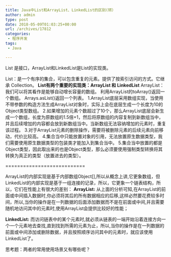 ```yaml
---
title: Java中List和ArrayList、LinkedList的区别(转）
author: admin
type: post
date: 2018-05-09T01:03:25+00:00
url: /archives/17812
categories:
 - 程序开发
tags:
 - Java

---
```

List 是接口，ArrayList和LinkedList是List的实现类。

List：是一个有序的集合，可以包含重复的元素。提供了按索引访问的方式。它继承 Collection。
**List有两个重要的实现类：ArrayList 和 LinkedList**
ArrayList：我们可以将其看作是能够自动增长容量的数组。
利用ArrayList的toArray()返回一个数组。
Arrays.asList()返回一个列表。
1.ArrayList底层采用数组实现，当使用不带参数的构造方法生成ArrayList对象时，实际上会在底层生成一个长度为10的Object类型数组。
2.如果增加的元素个数超过了10个，那么ArrayList底层会新生成一个数组，长度为原数组的1.5倍+1，然后将原数组的内容复制到新数组当中，并且后续增加的内容都会放到新数组当中。当新数组无法容纳增加的元素时，重复该过程。
3.对于ArrayList元素的删除操作，需要将被删除元素的后续元素向前移动，代价比较高。
4.集合当中只能放置对象的引用，无法放置原生数据类型，我们需要使用原生数据类型的包装类才能加入到集合当中。
5.集合当中放置的都是Object类型，因此取出来的也是Object类型，那么必须要使用强制类型转换将其转换为真正的类型（放置进去的类型）。

===========================

ArrayList的内部实现是基于内部数组Object[],所以从概念上讲,它更象数组，但LinkedList的内部实现是基于一组连接的记录，所以，它更象一个链表结构，所以，它们在性能上有很大的差别：
**ArrayList:** 从上面的分析可知,在ArrayList的前面或中间插入数据时,你必须将其后的所有数据相应的后移,这样必然要花费较多时间，所以,当你的操作是在一列数据的后面添加数据而不是在前面或中间,并且需要随机地访问其中的元素时,使用ArrayList会提供比较好的性能；

**LinkedList:** 而访问链表中的某个元素时,就必须从链表的一端开始沿着连接方向一个一个元素地去查找,直到找到所需的元素为止，所以,当你的操作是在一列数据的前面或中间添加或删除数据，并且按照顺序访问其中的元素时，就应该使用LinkedList了。

思考题：两者的常用使用场景又有哪些呢？